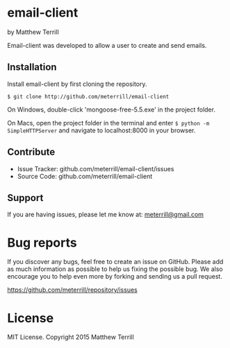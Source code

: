 email-client
========

by Matthew Terrill

Email-client was developed to allow a user to create and send emails.


Installation
------------

Install email-client by first cloning the repository.  
```
$ git clone http://github.com/meterrill/email-client
```

On Windows, double-click 'mongoose-free-5.5.exe' in the project folder.

On Macs, open the project folder in the terminal and enter ```$ python -m SimpleHTTPServer``` and navigate to localhost:8000 in your browser.


Contribute
----------

- Issue Tracker: github.com/meterrill/email-client/issues
- Source Code: github.com/meterrill/email-client


Support
-------

If you are having issues, please let me know at: meterrill@gmail.com

Bug reports
===========

If you discover any bugs, feel free to create an issue on GitHub. Please add as much information as possible to help us fixing the possible bug. We also encourage you to help even more by forking and sending us a pull request.

https://github.com/meterrill/repository/issues

License
=======

MIT License. Copyright 2015 Matthew Terrill
